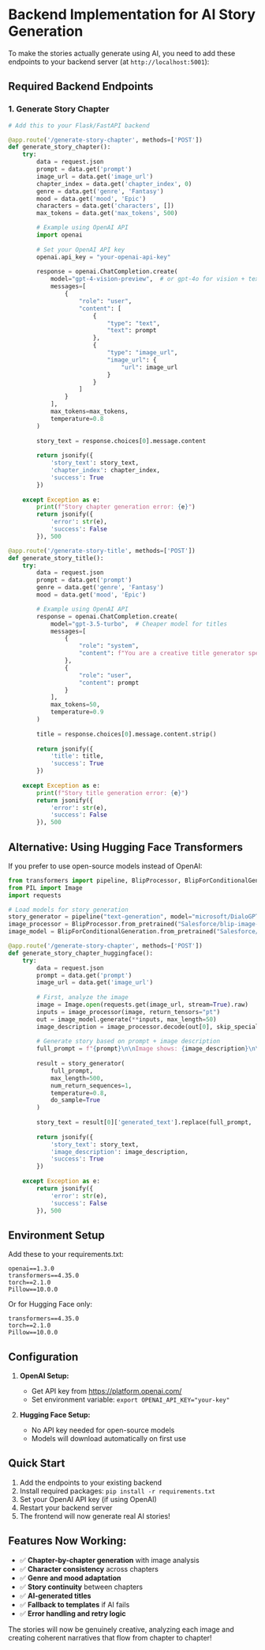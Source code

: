 # Backend Implementation for AI Story Generation

To make the stories actually generate using AI, you need to add these endpoints to your backend server (at `http://localhost:5001`):

## Required Backend Endpoints

### 1. Generate Story Chapter
```python
# Add this to your Flask/FastAPI backend

@app.route('/generate-story-chapter', methods=['POST'])
def generate_story_chapter():
    try:
        data = request.json
        prompt = data.get('prompt')
        image_url = data.get('image_url')
        chapter_index = data.get('chapter_index', 0)
        genre = data.get('genre', 'Fantasy')
        mood = data.get('mood', 'Epic')
        characters = data.get('characters', [])
        max_tokens = data.get('max_tokens', 500)

        # Example using OpenAI API
        import openai
        
        # Set your OpenAI API key
        openai.api_key = "your-openai-api-key"
        
        response = openai.ChatCompletion.create(
            model="gpt-4-vision-preview",  # or gpt-4o for vision + text
            messages=[
                {
                    "role": "user",
                    "content": [
                        {
                            "type": "text",
                            "text": prompt
                        },
                        {
                            "type": "image_url",
                            "image_url": {
                                "url": image_url
                            }
                        }
                    ]
                }
            ],
            max_tokens=max_tokens,
            temperature=0.8
        )
        
        story_text = response.choices[0].message.content
        
        return jsonify({
            'story_text': story_text,
            'chapter_index': chapter_index,
            'success': True
        })
        
    except Exception as e:
        print(f"Story chapter generation error: {e}")
        return jsonify({
            'error': str(e),
            'success': False
        }), 500

@app.route('/generate-story-title', methods=['POST'])
def generate_story_title():
    try:
        data = request.json
        prompt = data.get('prompt')
        genre = data.get('genre', 'Fantasy')
        mood = data.get('mood', 'Epic')

        # Example using OpenAI API
        response = openai.ChatCompletion.create(
            model="gpt-3.5-turbo",  # Cheaper model for titles
            messages=[
                {
                    "role": "system",
                    "content": f"You are a creative title generator specializing in {genre} stories with {mood} themes. Generate compelling, memorable titles."
                },
                {
                    "role": "user",
                    "content": prompt
                }
            ],
            max_tokens=50,
            temperature=0.9
        )
        
        title = response.choices[0].message.content.strip()
        
        return jsonify({
            'title': title,
            'success': True
        })
        
    except Exception as e:
        print(f"Story title generation error: {e}")
        return jsonify({
            'error': str(e),
            'success': False
        }), 500
```

## Alternative: Using Hugging Face Transformers

If you prefer to use open-source models instead of OpenAI:

```python
from transformers import pipeline, BlipProcessor, BlipForConditionalGeneration
from PIL import Image
import requests

# Load models for story generation
story_generator = pipeline("text-generation", model="microsoft/DialoGPT-large")
image_processor = BlipProcessor.from_pretrained("Salesforce/blip-image-captioning-base")
image_model = BlipForConditionalGeneration.from_pretrained("Salesforce/blip-image-captioning-base")

@app.route('/generate-story-chapter', methods=['POST'])
def generate_story_chapter_huggingface():
    try:
        data = request.json
        prompt = data.get('prompt')
        image_url = data.get('image_url')
        
        # First, analyze the image
        image = Image.open(requests.get(image_url, stream=True).raw)
        inputs = image_processor(image, return_tensors="pt")
        out = image_model.generate(**inputs, max_length=50)
        image_description = image_processor.decode(out[0], skip_special_tokens=True)
        
        # Generate story based on prompt + image description
        full_prompt = f"{prompt}\n\nImage shows: {image_description}\n\nStory:"
        
        result = story_generator(
            full_prompt,
            max_length=500,
            num_return_sequences=1,
            temperature=0.8,
            do_sample=True
        )
        
        story_text = result[0]['generated_text'].replace(full_prompt, '').strip()
        
        return jsonify({
            'story_text': story_text,
            'image_description': image_description,
            'success': True
        })
        
    except Exception as e:
        return jsonify({
            'error': str(e),
            'success': False
        }), 500
```

## Environment Setup

Add these to your requirements.txt:
```
openai==1.3.0
transformers==4.35.0
torch==2.1.0
Pillow==10.0.0
```

Or for Hugging Face only:
```
transformers==4.35.0
torch==2.1.0
Pillow==10.0.0
```

## Configuration

1. **OpenAI Setup:**
   - Get API key from https://platform.openai.com/
   - Set environment variable: `export OPENAI_API_KEY="your-key"`

2. **Hugging Face Setup:**
   - No API key needed for open-source models
   - Models will download automatically on first use

## Quick Start

1. Add the endpoints to your existing backend
2. Install required packages: `pip install -r requirements.txt`
3. Set your OpenAI API key (if using OpenAI)
4. Restart your backend server
5. The frontend will now generate real AI stories!

## Features Now Working:

- ✅ **Chapter-by-chapter generation** with image analysis
- ✅ **Character consistency** across chapters
- ✅ **Genre and mood adaptation**
- ✅ **Story continuity** between chapters
- ✅ **AI-generated titles**
- ✅ **Fallback to templates** if AI fails
- ✅ **Error handling and retry logic**

The stories will now be genuinely creative, analyzing each image and creating coherent narratives that flow from chapter to chapter!